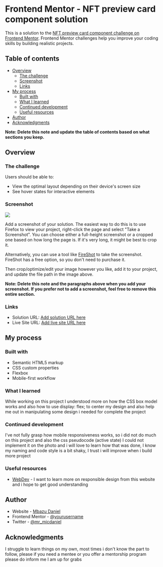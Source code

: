# Frontend Mentor - NFT preview card component solution

This is a solution to the [NFT preview card component challenge on Frontend Mentor](https://www.frontendmentor.io/challenges/nft-preview-card-component-SbdUL_w0U). Frontend Mentor challenges help you improve your coding skills by building realistic projects. 

## Table of contents

- [Overview](#overview)
  - [The challenge](#the-challenge)
  - [Screenshot](#screenshot)
  - [Links](#links)
- [My process](#my-process)
  - [Built with](#built-with)
  - [What I learned](#what-i-learned)
  - [Continued development](#continued-development)
  - [Useful resources](#useful-resources)
- [Author](#author)
- [Acknowledgments](#acknowledgments)

**Note: Delete this note and update the table of contents based on what sections you keep.**

## Overview

### The challenge

Users should be able to:

- View the optimal layout depending on their device's screen size
- See hover states for interactive elements

### Screenshot

![](./screenshot.jpg)

Add a screenshot of your solution. The easiest way to do this is to use Firefox to view your project, right-click the page and select "Take a Screenshot". You can choose either a full-height screenshot or a cropped one based on how long the page is. If it's very long, it might be best to crop it.

Alternatively, you can use a tool like [FireShot](https://getfireshot.com/) to take the screenshot. FireShot has a free option, so you don't need to purchase it. 

Then crop/optimize/edit your image however you like, add it to your project, and update the file path in the image above.

**Note: Delete this note and the paragraphs above when you add your screenshot. If you prefer not to add a screenshot, feel free to remove this entire section.**

### Links

- Solution URL: [Add solution URL here]()
- Live Site URL: [Add live site URL here](https://nft-preview-card-daniel.vercel.app)

## My process

### Built with

- Semantic HTML5 markup
- CSS custom properties
- Flexbox
- Mobile-first workflow


### What I learned

While working on this project I understood more on how the CSS box model works and also how to use display: flex; to center my design and also help me out in manipulating some design i needed for complete the project

### Continued development

I've not fully grasp how mobile responsiveness works, so i did not do much on this project and also the css pseudocode (active state) I could not implement it on the photo and i will love to learn how that was done, I know my naming and code style is a bit shaky, I trust i will improve when i build more project
 
### Useful resources

- [WebDev](https://www.web.dev) - I want to learn more on responsible design from this website and i hope to get good understanding


## Author

- Website - [Mbazu Daniel](https://www.your-site.com)
- Frontend Mentor - [@yourusername](https://www.frontendmentor.io/profile/yourusername)
- Twitter - [@mr_micdaniel](https://www.twitter.com/mr_micdaniel)


## Acknowledgments

I struggle to learn things on my own, most times i don't know the part to follow, please if you need a mentee or you offer a mentorship program please do inform me I am up for grabs